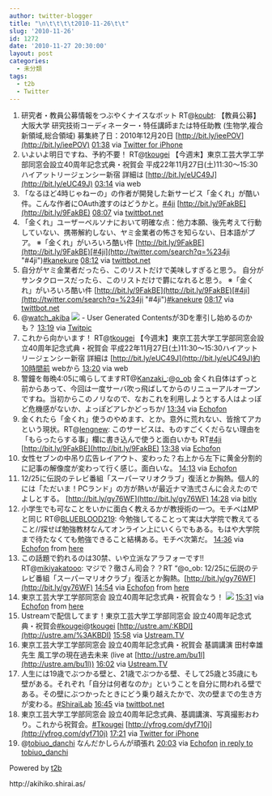 ```yaml
---
author: twitter-blogger
title: "\n\t\t\t\t2010-11-26\t\t"
slug: '2010-11-26'
id: 1272
date: '2010-11-27 20:30:00'
layout: post
categories:
  - 未分類
tags:
  - t2b
  - Twitter
---
```


<div xmlns:georss="http://www.georss.org/georss">

1.  <span><span>研究者・教員公募情報をつぶやくナイスなボット RT@[koubt](http://twitter.com/koubt "koubt"): 【教員公募】 大阪大学 研究技術コーディネーター・特任講師または特任助教 (生物学,複合新領域,総合領域) 募集終了日：2010年12月20日 [http://bit.ly/ieePOV](http://bit.ly/ieePOV)</span> <span>[<span>01:38</span>](http://twitter.com/o_ob/status/8137601953308673) <span>via [Twitter for iPhone](http://twitter.com/)</span></span></span>
2.  <span><span>いよいよ明日ですね、予約不要！ RT@[tkougei](http://twitter.com/tkougei "tkougei") 【今週末】東京工芸大学工学部同窓会設立40周年記念式典・祝賀会 平成22年11月27日(土)11:30～15:30ハイアットリージェンシー新宿 詳細は [http://bit.ly/eUC49J](http://bit.ly/eUC49J)</span> <span>[<span>03:14</span>](http://twitter.com/o_ob/status/8161715321569280) <span>via web</span></span></span>
3.  <span><span>「なるほど4時じゃねーの」の作者が開発した新サービス「金くれ」が酷い件。こんな作者にOAuth渡すのはどうかと。[#4ji](http://twitter.com/search?q=%234ji "#4ji") [http://bit.ly/9FakBE](http://bit.ly/9FakBE)</span> <span>[<span>08:07</span>](http://twitter.com/o_ob/status/8235314854240256) <span>via [twittbot.net](http://twittbot.net/)</span></span></span>
4.  <span><span>「金くれ」ユーザーペルソナにおいて明確な点：他力本願、後先考えて行動していない、携帯解約しない、ヤミ金業者の怖さを知らない、日本語がプア。 ※「金くれ」がいろいろ酷い件 [http://bit.ly/9FakBE](http://bit.ly/9FakBE)[#4ji](http://twitter.com/search?q=%234ji "#4ji")[#kanekure](http://twitter.com/search?q=%23kanekure "#kanekure")</span> <span>[<span>08:12</span>](http://twitter.com/o_ob/status/8236600790089728) <span>via [twittbot.net](http://twittbot.net/)</span></span></span>
5.  <span><span>自分がヤミ金業者だったら、このリストだけで美味しすぎると思う。 自分がサンタクロースだったら、このリストだけで欝になれると思う。 ※「金くれ」がいろいろ酷い件 [http://bit.ly/9FakBE](http://bit.ly/9FakBE)[#4ji](http://twitter.com/search?q=%234ji "#4ji")[#kanekure](http://twitter.com/search?q=%23kanekure "#kanekure")</span> <span>[<span>08:17</span>](http://twitter.com/o_ob/status/8237846024421376) <span>via [twittbot.net](http://twittbot.net/)</span></span></span>
6.  <span><span>@[watch_akiba](http://twitter.com/watch_akiba "watch_akiba") [![](http://twitpic.com/show/thumb/3adygp)](http://twitpic.com/3adygp) - User Generated Contentsが3Dを牽引し始めるのかも？</span> <span>[<span>13:19</span>](http://twitter.com/o_ob/status/8313931143585792) <span>via [Twitpic](http://twitpic.com)</span></span></span>
7.  <span><span>これから向かいます！ RT@[tkougei](http://twitter.com/tkougei "tkougei") 【今週末】東京工芸大学工学部同窓会設立40周年記念式典・祝賀会 平成22年11月27日(土)11:30～15:30ハイアットリージェンシー新宿 詳細は [http://bit.ly/eUC49J](http://bit.ly/eUC49J)約10時間前 webから</span> <span>[<span>13:20</span>](http://twitter.com/o_ob/status/8314102988410881) <span>via web</span></span></span>
8.  <span><span>警鐘を毎晩4:05に鳴らしてますRT@[Kanzaki_](http://twitter.com/Kanzaki_ "Kanzaki_"):@[o_ob](http://twitter.com/o_ob "o_ob") 金くれ自体はずっと前からあって、今回は一度サーバ吹っ飛ばしてからのリニューアルオープンですね。当初からこのノリなので、なおこれを利用しようとする人はよっぽど危機感がないか、よっぽどアレかどっちか/</span> <span>[<span>13:34</span>](http://twitter.com/o_ob/status/8317715655692288) <span>via [Echofon](http://www.echofon.com/)</span></span></span>
9.  <span><span>金くれたら「金くれ」使うのやめます、とか。意外に荒れない、皆捨てアカという現状。RT@[lengnew](http://twitter.com/lengnew "lengnew"): このサービスは、ものすごくくだらない理由を「もらったらする事」欄に書き込んで使うと面白いかも RT[#4ji](http://twitter.com/search?q=%234ji "#4ji") [http://bit.ly/9FakBE](http://bit.ly/9FakBE)</span> <span>[<span>13:38</span>](http://twitter.com/o_ob/status/8318589538934784) <span>via [Echofon](http://www.echofon.com/)</span></span></span>
10.  <span><span>女性セブンの中吊り広告レイアウト、変わった？右上から左下に黄金分割的に記事の解像度が変わって行く感じ。面白いな。</span> <span>[<span>14:13</span>](http://twitter.com/o_ob/status/8327602351636480) <span>via [Echofon](http://www.echofon.com/)</span></span></span>
11.  <span><span>12/25に伝説のテレビ番組「スーパーマリオクラブ」復活とか胸熱。個人的には「ただいま！PCランド」の方が熱いが最近ナマ浩弍さんに会えたのでよしとする。 [http://bit.ly/gy76WF](http://bit.ly/gy76WF)</span> <span>[<span>14:28</span>](http://twitter.com/o_ob/status/8331414357409792) <span>via [bitly](http://bit.ly)</span></span></span>
12.  <span><span>小学生でも可なことをいかに面白く教えるかが教授術の一つ。モチベはMPと同じ RT@[BLUEBLOOD219](http://twitter.com/BLUEBLOOD219 "BLUEBLOOD219"): 今勉強してることって実は大学院で教えてること//探せば勉強教材なんてオンライン上にいくらでもある。もはや大学院まで待たなくても勉強できること結構ある。モチベ次第だ。</span> <span>[<span>14:36</span>](http://twitter.com/o_ob/status/8333431461122048) <span>via [Echofon](http://www.echofon.com/)</span> from [here<span></span>](http://maps.google.com/maps?q=35.651804,139.545126)</span></span>
13.  <span><span>この話題で釣れるのは30禁、いや立派なアラフォーです!! RT@[mikiyakatooo](http://twitter.com/mikiyakatooo "mikiyakatooo"): マジで？徹さん司会？？RT “@o_ob: 12/25に伝説のテレビ番組「スーパーマリオクラブ」復活とか胸熱。[http://bit.ly/gy76WF](http://bit.ly/gy76WF)</span> <span>[<span>14:54</span>](http://twitter.com/o_ob/status/8337912374493184) <span>via [Echofon](http://www.echofon.com/)</span> from [here<span></span>](http://maps.google.com/maps?q=35.693030,139.697532)</span></span>
14.  <span><span>東京工芸大学工学部同窓会 設立40周年記念式典・祝賀会なう！ [![](http://twitpic.com/show/thumb/3airkq)](http://twitpic.com/3airkq)</span> <span>[<span>15:31</span>](http://twitter.com/o_ob/status/8347226661191680) <span>via [Echofon](http://www.echofon.com/)</span> from [ here<span></span>](http://maps.google.com/maps?q=35.690728,139.691799)</span></span>
15.  <span><span>Ustreamで配信してます！東京工芸大学工学部同窓会 設立40周年記念式典・祝賀会[#kougei](http://twitter.com/search?q=%23kougei "#kougei")@[tkougei](http://twitter.com/tkougei "tkougei") [http://ustre.am/:KBDI](http://ustre.am/%3AKBDI)</span> <span>[<span>15:58</span>](http://twitter.com/o_ob/status/8353914218881024) <span>via [Ustream.TV](http://www.ustream.tv)</span></span></span>
16.  <span><span>東京工芸大学工学部同窓会 設立40周年記念式典・祝賀会 基調講演 田村幸雄先生 風工学の現在過去未来 (live at [http://ustre.am/bu1l](http://ustre.am/bu1l))</span> <span>[<span>16:02</span>](http://twitter.com/o_ob/status/8354945124270080) <span>via [Ustream.TV](http://www.ustream.tv)</span></span></span>
17.  <span><span>人生には19歳でぶつかる壁と、21歳でぶつかる壁、そして25歳と35歳にも壁がある。それぞれ「自分は何者なのか」ということを自分に問われる壁である。その壁にぶつかったときにどう乗り越えたかで、次の壁までの生き方が変わる。[#ShiraiLab](http://twitter.com/search?q=%23ShiraiLab "#ShiraiLab")</span> <span>[<span>16:45</span>](http://twitter.com/o_ob/status/8365670114791424) <span>via [twittbot.net](http://twittbot.net/)</span></span></span>
18.  <span><span>東京工芸大学工学部同窓会 設立40周年記念式典、基調講演、写真撮影おわり。これから祝賀会。[#Tkougei](http://twitter.com/search?q=%23Tkougei "#Tkougei") [http://yfrog.com/dyf710j](http://yfrog.com/dyf710j)</span> <span>[<span>17:21</span>](http://twitter.com/o_ob/status/8374895348023298) <span>via [Twitter for iPhone](http://twitter.com/)</span></span></span>
19.  <span><span>@[tobiuo_danchi](http://twitter.com/tobiuo_danchi "tobiuo_danchi") なんだかしらんが頑張れ</span> <span>[<span>20:03</span>](http://twitter.com/o_ob/status/8415646207442944) <span>via [Echofon](http://www.echofon.com/)</span> [in reply to tobiuo_danchi](http://twitter.com/tobiuo_danchi/status/8412498302599168)</span></span>

</div>

Powered by [t2b](http://t2b.utilz.jp/)

<div>http://akihiko.shirai.as/</div>
